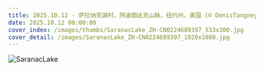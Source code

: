 ```yaml
---
title: 2025.10.12 - 萨拉纳克湖村，阿迪朗达克山脉，纽约州，美国 (© DenisTangneyJr/Getty Images)
date: 2025.10.12 00:00:00
cover_index: /images/thumbs/SaranacLake_ZH-CN0224689397_533x300.jpg
cover_detail: /images/SaranacLake_ZH-CN0224689397_1920x1080.jpg
---
```


![SaranacLake](/images/SaranacLake_ZH-CN0224689397_1920x1080.jpg)
